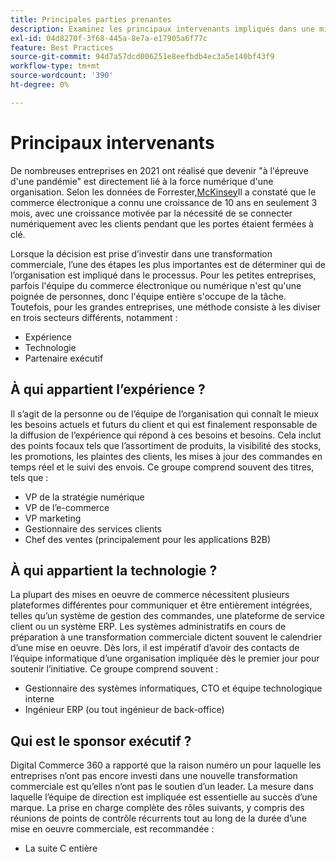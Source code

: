 ```yaml
---
title: Principales parties prenantes
description: Examinez les principaux intervenants impliqués dans une mise en oeuvre d’Adobe Commerce et qui possède différents aspects du projet.
exl-id: 04d8270f-3f68-445a-8e7a-e17905a6f77c
feature: Best Practices
source-git-commit: 94d7a57dcd006251e8eefbdb4ec3a5e140bf43f9
workflow-type: tm+mt
source-wordcount: '390'
ht-degree: 0%

---
```


# Principaux intervenants

De nombreuses entreprises en 2021 ont réalisé que devenir &quot;à l&#39;épreuve d&#39;une pandémie&quot; est directement lié à la force numérique d&#39;une organisation. Selon les données de Forrester,[McKinsey](https://www.mckinsey.com/business-functions/strategy-and-corporate-finance/our-insights/five-fifty-the-quickening)Il a constaté que le commerce électronique a connu une croissance de 10 ans en seulement 3 mois, avec une croissance motivée par la nécessité de se connecter numériquement avec les clients pendant que les portes étaient fermées à clé.

Lorsque la décision est prise d’investir dans une transformation commerciale, l’une des étapes les plus importantes est de déterminer qui de l’organisation est impliqué dans le processus. Pour les petites entreprises, parfois l&#39;équipe du commerce électronique ou numérique n&#39;est qu&#39;une poignée de personnes, donc l&#39;équipe entière s&#39;occupe de la tâche. Toutefois, pour les grandes entreprises, une méthode consiste à les diviser en trois secteurs différents, notamment :

- Expérience
- Technologie
- Partenaire exécutif

## À qui appartient l’expérience ?

Il s’agit de la personne ou de l’équipe de l’organisation qui connaît le mieux les besoins actuels et futurs du client et qui est finalement responsable de la diffusion de l’expérience qui répond à ces besoins et besoins. Cela inclut des points focaux tels que l’assortiment de produits, la visibilité des stocks, les promotions, les plaintes des clients, les mises à jour des commandes en temps réel et le suivi des envois. Ce groupe comprend souvent des titres, tels que :

- VP de la stratégie numérique
- VP de l’e-commerce
- VP marketing
- Gestionnaire des services clients
- Chef des ventes (principalement pour les applications B2B)

## À qui appartient la technologie ?

La plupart des mises en oeuvre de commerce nécessitent plusieurs plateformes différentes pour communiquer et être entièrement intégrées, telles qu’un système de gestion des commandes, une plateforme de service client ou un système ERP. Les systèmes administratifs en cours de préparation à une transformation commerciale dictent souvent le calendrier d’une mise en oeuvre. Dès lors, il est impératif d’avoir des contacts de l’équipe informatique d’une organisation impliquée dès le premier jour pour soutenir l’initiative. Ce groupe comprend souvent :

- Gestionnaire des systèmes informatiques, CTO et équipe technologique interne
- Ingénieur ERP (ou tout ingénieur de back-office)

## Qui est le sponsor exécutif ?

Digital Commerce 360 a rapporté que la raison numéro un pour laquelle les entreprises n’ont pas encore investi dans une nouvelle transformation commerciale est qu’elles n’ont pas le soutien d’un leader. La mesure dans laquelle l’équipe de direction est impliquée est essentielle au succès d’une marque. La prise en charge complète des rôles suivants, y compris des réunions de points de contrôle récurrents tout au long de la durée d’une mise en oeuvre commerciale, est recommandée :

- La suite C entière
